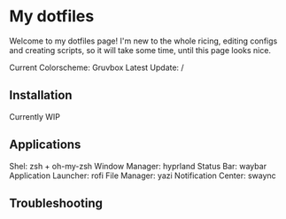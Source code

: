 # My dotfiles
Welcome to my dotfiles page! I'm new to the whole ricing, editing configs and creating scripts, so it will take some time, until this page looks nice.

Current Colorscheme: Gruvbox
Latest Update: /

## Installation
Currently WIP

## Applications
Shel: zsh + oh-my-zsh
Window Manager: hyprland
Status Bar: waybar
Application Launcher: rofi
File Manager: yazi
Notification Center: swaync

## Troubleshooting
